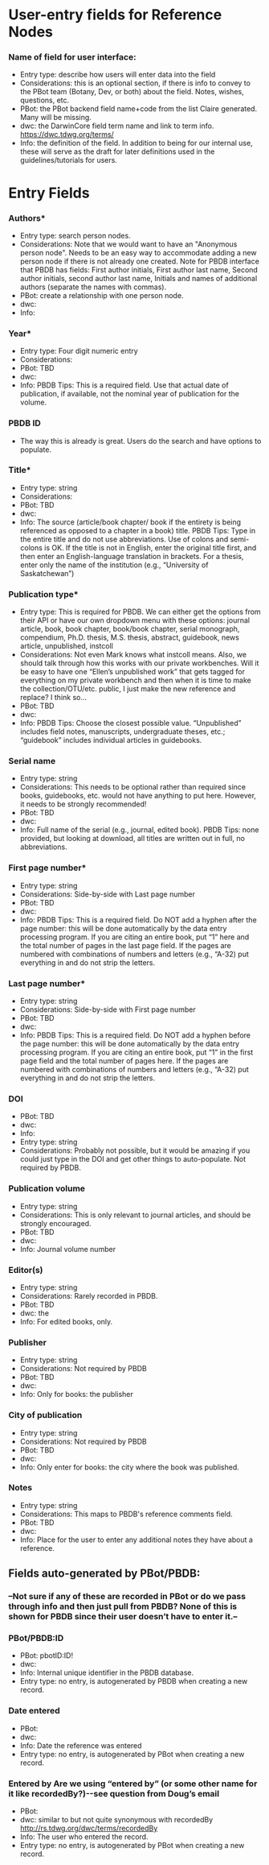 # User-entry fields for Reference Nodes
 
### Name of field for user interface: 
* Entry type: describe how users will enter data into the field
* Considerations: this is an optional section, if there is info to convey to the PBot team (Botany, Dev, or both) about the field. Notes, wishes, questions, etc. 
* PBot: the PBot backend field name+code from the list Claire generated. Many will be missing.
* dwc: the DarwinCore field term name and link to term info. https://dwc.tdwg.org/terms/ 
* Info: the definition of the field. In addition to being for our internal use, these will serve as the draft for later definitions used in the guidelines/tutorials for users. 

# Entry Fields

### Authors*
* Entry type: search person nodes.
* Considerations: Note that we would want to have an "Anonymous person node". Needs to be an easy way to accommodate adding a new person node if there is not already one created. Note for PBDB interface that PBDB has fields: First author initials, First author last name, Second author initials, second author last name, Initials and names of additional authors (separate the names with commas).
* PBot: create a relationship with one person node.
* dwc: 
* Info: 

### Year* 
* Entry type: Four digit numeric entry
* Considerations:
* PBot: TBD
* dwc: 
* Info: PBDB Tips: This is a required field. Use that actual date of publication, if available, not the nominal year of publication for the volume.

### PBDB ID
* The way this is already is great. Users do the search and have options to populate.

### Title* 
* Entry type: string
* Considerations: 
* PBot: TBD
* dwc: 
* Info: The source (article/book chapter/ book if the entirety is being referenced as opposed to a chapter in a book) title. PBDB Tips: Type in the entire title and do not use abbreviations. Use of colons and semi-colons is OK. If the title is not in English, enter the original title first, and then enter an English-language translation in brackets. For a thesis, enter only the name of the institution (e.g., “University of Saskatchewan”)

### Publication type* 
* Entry type: This is required for PBDB. We can either get the options from their API or have our own dropdown menu with these options: journal article, book, book chapter, book/book chapter, serial monograph, compendium, Ph.D. thesis, M.S. thesis, abstract, guidebook, news article, unpublished, instcoll
* Considerations: Not even Mark knows what instcoll means. Also, we should talk through how this works with our private workbenches. Will it be easy to have one “Ellen’s unpublished work” that gets tagged for everything on my private workbench and then when it is time to make the collection/OTU/etc. public, I just make the new reference and replace? I think so…
* PBot: TBD
* dwc: 
* Info: PBDB Tips: Choose the closest possible value. “Unpublished” includes field notes, manuscripts, undergraduate theses, etc.; “guidebook” includes individual articles in guidebooks.

### Serial name 
* Entry type: string
* Considerations: This needs to be optional rather than required since books, guidebooks, etc. would not have anything to put here. However, it needs to be strongly recommended!
* PBot: TBD
* dwc: 
* Info: Full name of the serial (e.g., journal, edited book). PBDB Tips: none provided, but looking at download, all titles are written out in full, no abbreviations. 

### First page number* 
* Entry type: string
* Considerations: Side-by-side with Last page number
* PBot: TBD
* dwc: 
* Info: PBDB Tips: This is a required field. Do NOT add a hyphen after the page number: this will be done automatically by the data entry processing program. If you are citing an entire book, put “1” here and the total number of pages in the last page field. If the pages are numbered with combinations of numbers and letters (e.g., “A-32) put everything in and do not strip the letters.

### Last page number* 
* Entry type: string
* Considerations: Side-by-side with First page number
* PBot: TBD
* dwc: 
* Info: PBDB Tips: This is a required field. Do NOT add a hyphen before the page number: this will be done automatically by the data entry processing program. If you are citing an entire book, put “1” in the first page field and the total number of pages here. If the pages are numbered with combinations of numbers and letters (e.g., “A-32) put everything in and do not strip the letters.

### DOI 
* PBot: TBD
* dwc: 
* Info: 
* Entry type: string
* Considerations: Probably not possible, but it would be amazing if you could just type in the DOI and get other things to auto-populate. Not required by PBDB.

### Publication volume 
* Entry type: string
* Considerations: This is only relevant to journal articles, and should be strongly encouraged.
* PBot: TBD
* dwc: 
* Info: Journal volume number

### Editor(s) 
* Entry type: string
* Considerations: Rarely recorded in PBDB.
* PBot: TBD
* dwc: the 
* Info: For edited books, only.

### Publisher
* Entry type: string
* Considerations: Not required by PBDB
* PBot: TBD
* dwc: 
* Info: Only for books: the publisher

### City of publication 
* Entry type: string
* Considerations: Not required by PBDB
* PBot: TBD
* dwc: 
* Info: Only enter for books: the city where the book was published. 

### Notes
* Entry type: string
* Considerations: This maps to PBDB's reference comments field.
* PBot: TBD
* dwc: 
* Info: Place for the user to enter any additional notes they have about a reference.

## Fields auto-generated by PBot/PBDB:

### –Not sure if any of these are recorded in PBot or do we pass through info and then just pull from PBDB? None of this is shown for PBDB since their user doesn’t have to enter it.–

### PBot/PBDB:ID
* PBot: pbotID:ID!
* dwc:
* Info: Internal unique identifier in the PBDB database. 
* Entry type: no entry, is autogenerated by PBDB when creating a new record.

### Date entered
* PBot: 
* dwc:
* Info: Date the reference was entered
* Entry type: no entry, is autogenerated by PBot when creating a new record.

### Entered by  Are we using “entered by” (or some other name for it like recordedBy?)--see question from Doug’s email
* PBot: 
* dwc: similar to but not quite synonymous with recordedBy http://rs.tdwg.org/dwc/terms/recordedBy
* Info: The user who entered the record.
* Entry type: no entry, is autogenerated by PBot when creating a new record.
